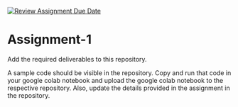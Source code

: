 [![Review Assignment Due Date](https://classroom.github.com/assets/deadline-readme-button-24ddc0f5d75046c5622901739e7c5dd533143b0c8e959d652212380cedb1ea36.svg)](https://classroom.github.com/a/IK2oVuwj)
# Assignment-1
Add the required deliverables to this repository.

A sample code should be visible in the repository. Copy and run that code in your google colab notebook and upload the google colab notebook to the respective repository. Also, update the details provided in the assignment in the repository.
